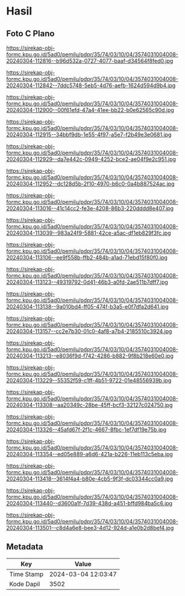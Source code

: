 # Hasil

## Foto C Plano

https://sirekap-obj-formc.kpu.go.id/5ad0/pemilu/pdpr/35/74/03/10/04/3574031004008-20240304-112816--b96d532a-0727-4077-baaf-d34564f8fed0.jpg

https://sirekap-obj-formc.kpu.go.id/5ad0/pemilu/pdpr/35/74/03/10/04/3574031004008-20240304-112842--7ddc5748-5eb5-4d76-aefb-1624d594d9b4.jpg

https://sirekap-obj-formc.kpu.go.id/5ad0/pemilu/pdpr/35/74/03/10/04/3574031004008-20240304-112900--00f61efd-47a4-41ee-bb22-b0e62565c90d.jpg

https://sirekap-obj-formc.kpu.go.id/5ad0/pemilu/pdpr/35/74/03/10/04/3574031004008-20240304-112915--34bbf9db-1e55-4f97-a5e7-f2b49e3e0681.jpg

https://sirekap-obj-formc.kpu.go.id/5ad0/pemilu/pdpr/35/74/03/10/04/3574031004008-20240304-112929--da7e442c-0949-4252-bce2-ae04f9e2c951.jpg

https://sirekap-obj-formc.kpu.go.id/5ad0/pemilu/pdpr/35/74/03/10/04/3574031004008-20240304-112952--dc128d5b-2f10-4970-b6c0-0a4b887524ac.jpg

https://sirekap-obj-formc.kpu.go.id/5ad0/pemilu/pdpr/35/74/03/10/04/3574031004008-20240304-113016--41c14cc2-fe3e-4208-86b3-220dddd8e407.jpg

https://sirekap-obj-formc.kpu.go.id/5ad0/pemilu/pdpr/35/74/03/10/04/3574031004008-20240304-113039--983a24f9-5881-42ce-a5ac-df1eb829f3fc.jpg

https://sirekap-obj-formc.kpu.go.id/5ad0/pemilu/pdpr/35/74/03/10/04/3574031004008-20240304-113106--ee9f558b-ffb2-484b-a1ad-71ebd15f80f0.jpg

https://sirekap-obj-formc.kpu.go.id/5ad0/pemilu/pdpr/35/74/03/10/04/3574031004008-20240304-113123--49319792-0d41-46b3-a0fd-2ae511b7dff7.jpg

https://sirekap-obj-formc.kpu.go.id/5ad0/pemilu/pdpr/35/74/03/10/04/3574031004008-20240304-113138--9a010bd4-ff05-474f-b3a5-e0f7dfa2d641.jpg

https://sirekap-obj-formc.kpu.go.id/5ad0/pemilu/pdpr/35/74/03/10/04/3574031004008-20240304-113157--cc2e7b30-01c0-4af8-a7b4-2185510c3924.jpg

https://sirekap-obj-formc.kpu.go.id/5ad0/pemilu/pdpr/35/74/03/10/04/3574031004008-20240304-113213--e8036f9d-f742-4286-b882-9f8b218e60e0.jpg

https://sirekap-obj-formc.kpu.go.id/5ad0/pemilu/pdpr/35/74/03/10/04/3574031004008-20240304-113229--55352f59-c1ff-4b51-9722-01e48556939b.jpg

https://sirekap-obj-formc.kpu.go.id/5ad0/pemilu/pdpr/35/74/03/10/04/3574031004008-20240304-113308--aa20349c-28be-45ff-bcf3-32127c024750.jpg

https://sirekap-obj-formc.kpu.go.id/5ad0/pemilu/pdpr/35/74/03/10/04/3574031004008-20240304-113326--45afd67f-2f1c-4667-8fbc-1ef7df19e75b.jpg

https://sirekap-obj-formc.kpu.go.id/5ad0/pemilu/pdpr/35/74/03/10/04/3574031004008-20240304-113354--ed05e889-a6d6-421a-b226-11eb113c5eba.jpg

https://sirekap-obj-formc.kpu.go.id/5ad0/pemilu/pdpr/35/74/03/10/04/3574031004008-20240304-113418--3614f4a4-b80e-4cb5-9f3f-dc03344cc0a9.jpg

https://sirekap-obj-formc.kpu.go.id/5ad0/pemilu/pdpr/35/74/03/10/04/3574031004008-20240304-113440--d3600a1f-7d39-438d-a451-bffd984ba5c6.jpg

https://sirekap-obj-formc.kpu.go.id/5ad0/pemilu/pdpr/35/74/03/10/04/3574031004008-20240304-113501--c8d4a6e8-bee3-4d12-924d-a1e0b2d8bef4.jpg


## Metadata

| Key        | Value               |
| ---------- | ------------------- |
| Time Stamp | 2024-03-04 12:03:47 |
| Kode Dapil | 3502                |



